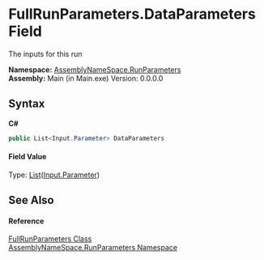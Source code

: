 # FullRunParameters.DataParameters Field
 

The inputs for this run

**Namespace:**&nbsp;<a href="4763cf1c-e4af-43c5-78fe-6f03f6e2281f">AssemblyNameSpace.RunParameters</a><br />**Assembly:**&nbsp;Main (in Main.exe) Version: 0.0.0.0

## Syntax

**C#**<br />
``` C#
public List<Input.Parameter> DataParameters
```


#### Field Value
Type: <a href="http://msdn2.microsoft.com/en-us/library/6sh2ey19" target="_blank">List</a>(<a href="91de3ff0-c85c-6992-0f2b-c9c98f4b904a">Input.Parameter</a>)

## See Also


#### Reference
<a href="f2583f92-6d48-57aa-74d4-e42cc4a80790">FullRunParameters Class</a><br /><a href="4763cf1c-e4af-43c5-78fe-6f03f6e2281f">AssemblyNameSpace.RunParameters Namespace</a><br />